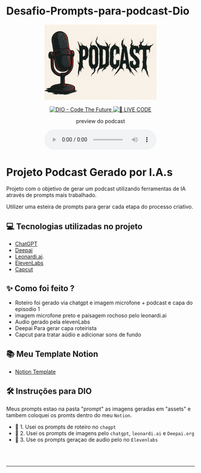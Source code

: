 # Desafio-Prompts-para-podcast-Dio

<p align="center">
<img 
    src="/DIO/assets/pod.png"
    width="300"
/>
</p>

<p align="center">
<a href="https://dio.me/">
    <img 
        src="https://img.shields.io/badge/DIO-Code_The_Future-28DA77?logo=youtube" 
        alt="DIO - Code The Future">
</a>
<a href="https://dio.me/">
<img 
    src="https://img.shields.io/badge/🔴_LIVE_CODE-FF5E72" 
    alt="🔴 LIVE CODE">
</a>
</p>

<p align="center">
    preview do podcast
</p>

<div align="center">
    <audio src="output/podcast_editado.MP3" controls title="Podcast editado"></audio>
</div>

# Projeto Podcast Gerado por I.A.s



Projeto com o objetivo de gerar um podcast utilizando ferramentas de IA através de prompts mais trabalhado.

Utilizer uma esteira de prompts para gerar cada etapa do processo criativo.

## 💻 Tecnologias utilizadas no projeto

- [ChatGPT](https://chat.openai.com/) 
- [Deepai](https://deepai.org/)
- [Leonardi.ai](https://leonardo.ai/).
- [ElevenLabs](https://beta.elevenlabs.io/)
- [Capcut](https://www.capcut.com/pt-br/)

## ✨ Como foi feito ?

- Roteiro foi gerado via chatgpt e imagem microfone + podcast e capa do episodio 1
- imagem microfone preto e paisagem rochoso pelo leonardi.ai
- Audio gerado pela elevenLabs
- Deepai Para gerar capa roteirista
- Capcut para tratar aúdio e adicionar sons de fundo

## 📚 Meu Template Notion

- [Notion Template](https://iris-tricorne-327.notion.site/Podcast-Level-Up-Front-Do-solo-Leveling-ao-poder-dos-Prompts-27fe791ee54b812fa444ec6f1258baf6?source=copy_link)



## 🛠️ Instruções para DIO

Meus prompts estao na pasta "prompt" as imagens geradas em "assets" e tambem coloquei os promts dentro do meu `Notion`.

- 🤖 1. Usei os prompts de roteiro no `chagpt`
- 🤖 2. Usei os prompts de imagens pelo `chatgpt`, `leonardi.ai` e `Deepai.org`
- 🤖 3. Use os prompts geraçao de audio pelo  no `Elevenlabs`


<br/><br/>
<p>

---


